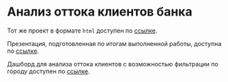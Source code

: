 # Анализ оттока клиентов банка
Тот же проект в формате `html` доступен по [ссылке](https://drive.google.com/file/d/1ZfkrdVdjrMB6Us9oYpIBKBiFQ1PeFpwH/view?usp=sharing).

Презентация, подготовленная по итогам выполненной работы, доступна по [ссылке](https://drive.google.com/file/d/1rFGe5AyhZ2s_5xEOnoS_SLgbpw2AXNrJ/view).

Дашборд для анализа оттока клиентов с возможностью фильтрации по городу доступен по [ссылке](https://public.tableau.com/app/profile/mher.dallakyan/viz/customer_outflow_diplom/customer_outflow_diplom?publish=yes).
